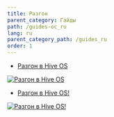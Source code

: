 ```yaml
---
title: Разгон
parent_category: Гайды
path: /guides-oc_ru
lang: ru
parent_category_path: /guides_ru
order: 1
---
```


- <a href="https://www.youtube.com/watch?v=1BcRnR6zRBA">Разгон в Hive OS</a>

<a href="http://www.youtube.com/watch?feature=player_embedded&v=1BcRnR6zRBA
" target="_blank"><img src="http://img.youtube.com/vi/1BcRnR6zRBA/0.jpg"
alt="Разгон в Hive OS"></a>

- <a href="https://www.youtube.com/watch?v=i4j5-hMg5RM">Разгон в Hive OS!</a>

<a href="http://www.youtube.com/watch?feature=player_embedded&v=i4j5-hMg5RM
" target="_blank"><img src="http://img.youtube.com/vi/i4j5-hMg5RM/0.jpg"
alt="Разгон в Hive OS!"></a>
